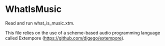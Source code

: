 # WhatIsMusic

Read and run what_is_music.xtm.

This file relies on the use of a scheme-based audio programming language called Extempore
(https://github.com/digego/extempore).
